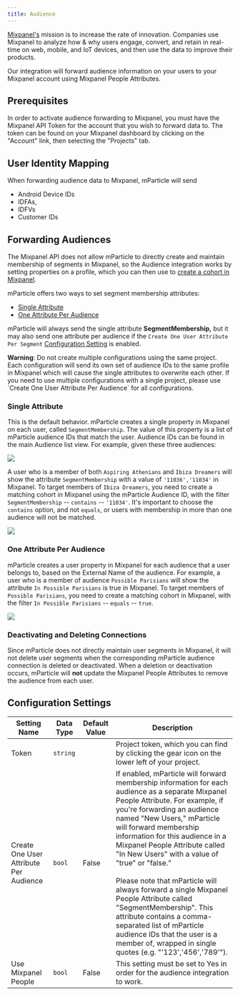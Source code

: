 ```yaml
---
title: Audience
---
```


<a href="https://www.mixpanel.com" target="_blank">Mixpanel's</a> mission is to increase the rate of innovation. Companies use Mixpanel to analyze how & why users engage, convert, and retain in real-time on web, mobile, and IoT devices, and then use the data to improve their products.

Our integration will forward audience information on your users to your Mixpanel account using Mixpanel People Attributes.

## Prerequisites

In order to activate audience forwarding to Mixpanel, you must have the Mixpanel API Token for the account that you wish to forward data to. The token can be found on your Mixpanel dashboard by clicking on the "Account" link, then selecting the "Projects" tab.

## User Identity Mapping

When forwarding audience data to Mixpanel, mParticle will send
* Android Device IDs
* IDFAs,
* IDFVs
* Customer IDs

## Forwarding Audiences

The Mixpanel API does not allow mParticle to directly create and maintain membership of segments in Mixpanel, so the Audience integration works by setting properties on a profile, which you can then use to [create a cohort in Mixpanel](https://help.mixpanel.com/hc/en-us/articles/115005701343-Create-Cohorts).

mParticle offers two ways to set segment membership attributes:

* [Single Attribute](#single-attribute)
* [One Attribute Per Audience](#one-attribute-per-audience)

mParticle will always send the single attribute **SegmentMembership,** but it may also send one attribute per audience if the `Create One User Attribute Per Segment` [Configuration Setting](#configuration-settings) is enabled.

<aside class="warning"><b>Warning</b>: Do not create multiple configurations using the same project. Each configuration will send its own set of audience IDs to the same profile in Mixpanel which will cause the single attributes to overwrite each other. If you need to use multiple configurations with a single project, please use `Create One User Attribute Per Audience` for all configurations.</aside>

### Single Attribute

This is the default behavior. mParticle creates a single property in Mixpanel on each user, called `SegmentMembership`. The value of this property is a list of mParticle audience IDs that match the user. Audience IDs can be found in the main Audience list view. For example, given these three audiences:

![](/images/mparticle-audience-ids.png)

A user who is a member of both `Aspiring Athenians` and `Ibiza Dreamers` will show the attribute `SegmentMembership` with a value of `'11036','11034'` in Mixpanel. To target members of `Ibiza Dreamers`, you need to create a matching cohort in Mixpanel using the mParticle Audience ID,
with the filter `SegmentMembership` -- `contains` -- `'11034'`. It's important to choose the `contains` option, and not `equals`, or users with membership in more than one audience will not be matched.

![](/images/mixpanel-ibiza-dreamers-condition.png)

### One Attribute Per Audience

mParticle creates a user property in Mixpanel for each audience that a user belongs to, based on the External Name of the audience. For example, a user who is a member of audience `Possible Parisians` will show the attribute `In Possible Parisians` is true in Mixpanel. To target members of `Possible Parisians`, you need to create a matching cohort in Mixpanel, with the filter `In Possible Parisians` -- `equals` -- `true`.

![](/images/mixpanel-possible-parisans-condition.png)

### Deactivating and Deleting Connections

Since mParticle does not directly maintain user segments in Mixpanel, it will not delete user segments when the corresponding mParticle audience connection is deleted or deactivated. When a deletion or deactivation occurs, mParticle will **not** update the Mixpanel People Attributes to remove the audience from each user.

## Configuration Settings

Setting Name | Data Type | Default Value | Description
|---|---|---|---
Token | `string` | | Project token, which you can find by clicking the gear icon on the lower left of your project.
Create One User Attribute Per Audience | `bool` | False | If enabled, mParticle will forward membership information for each audience as a separate Mixpanel People Attribute. For example, if you're forwarding an audience named "New Users," mParticle will forward membership information for this audience in a Mixpanel People Attribute called "In New Users" with a value of "true" or "false."  <br><br> Please note that mParticle will always forward a single Mixpanel People Attribute called "SegmentMembership". This attribute contains a comma-separated list of mParticle audience IDs that the user is a member of, wrapped in single quotes (e.g. "'123','456','789'").
Use Mixpanel People | `bool` | False | This setting must be set to Yes in order for the audience integration to work.

